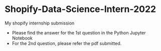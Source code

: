 # Shopify-Data-Science-Intern-2022
My shopify internship submission 

* Please find the answer for the 1st question in the Python Jupyter Notebook
* For the 2nd question, please refer the pdf submitted.
